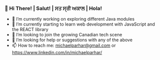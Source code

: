 ### 👋 Hi There! | Salut! | ਸਤ ਸ੍ਰੀ ਅਕਾਲ | Hola!

- 🔭 I’m currently working on exploring different Java modules
- 🌱 I’m currently starting to learn web development with JavaScript and the REACT library
- 👯 I’m looking to join the growing Canadian tech scene
- 🤔 I’m looking for help or suggestions with any of the above
- 📫 How to reach me: michaelparhar@gmail.com or https://www.linkedin.com/in/michaelparhar/
